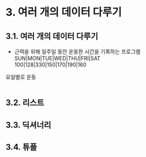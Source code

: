 # 3. 여러 개의 데이터 다루기
## 3.1. 여러 개의 데이터 다루기
- 근력을 위해 일주일 동안 운동한 시간을 기록하는 프로그램
SUN|MON|TUE|WED|THU|FRI|SAT   
100|128|330|150|170|190|160

요일별로 운동
~~~
~~~

## 3.2. 리스트
## 3.3. 딕셔너리
## 3.4. 튜플
